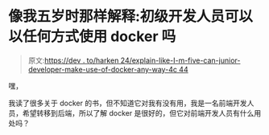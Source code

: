 # 像我五岁时那样解释:初级开发人员可以以任何方式使用 docker 吗

> 原文:[https://dev . to/harken 24/explain-like-I-m-five-can-junior-developer-make-use-of-docker-any-way-4c 44](https://dev.to/harken24/explain-like-i-m-five-can-junior-developer-make-use-of-docker-in-any-way-4c44)

嘿，

我读了很多关于 docker 的书，但不知道它对我有没有用，我是一名前端开发人员，希望转移到后端，所以了解 docker 是很好的，但它对前端开发人员有什么用处吗？